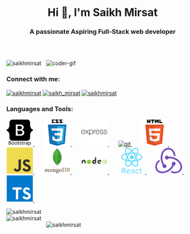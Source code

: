 

<!---
saikhmirsat/saikhmirsat is a ✨ special ✨ repository because its `README.md` (this file) appears on your GitHub profile.
You can click the Preview link to take a look at your changes.
--->




<h1 align="center">Hi 👋, I'm Saikh Mirsat</h1>
<h3 align="center">A passionate Aspiring Full-Stack web developer</h3>

<br/>
<br/>

<p><img width="400px" align="right" src="https://camo.githubusercontent.com/5ddf73ad3a205111cf8c686f687fc216c2946a75005718c8da5b837ad9de78c9/68747470733a2f2f7468756d62732e6766796361742e636f6d2f4576696c4e657874446576696c666973682d736d616c6c2e676966" alt="coder-gif" /></p>

<p align="left"> <img src="https://komarev.com/ghpvc/?username=saikhmirsat&label=Profile%20views&color=0e75b6&style=flat" alt="saikhmirsat" /> </p>


<h3 align="left">Connect with me:</h3>
<p align="left">
<a href="https://linkedin.com/in/saikhmirsat" target="blank"><img align="center" src="https://raw.githubusercontent.com/rahuldkjain/github-profile-readme-generator/master/src/images/icons/Social/linked-in-alt.svg" alt="saikhmirsat" height="30" width="40" /></a>
<a href="https://instagram.com/saikh_mirsat" target="blank"><img align="center" src="https://raw.githubusercontent.com/rahuldkjain/github-profile-readme-generator/master/src/images/icons/Social/instagram.svg" alt="saikh_mirsat" height="30" width="40" /></a>
<a href="https://www.youtube.com/c/saikhmirsat" target="blank"><img align="center" src="https://raw.githubusercontent.com/rahuldkjain/github-profile-readme-generator/master/src/images/icons/Social/youtube.svg" alt="saikhmirsat" height="30" width="40" /></a>
</p>


<h3 align="left">Languages and Tools:</h3>
<p align="left"> <a href="https://getbootstrap.com" target="_blank" rel="noreferrer"> <img
                        src="https://raw.githubusercontent.com/devicons/devicon/master/icons/bootstrap/bootstrap-plain-wordmark.svg"
                        alt="bootstrap" width="70" height="70" /> </a> &nbsp; &nbsp; &nbsp; <a
                href="https://www.w3schools.com/css/" target="_blank" rel="noreferrer"> <img
                        src="https://raw.githubusercontent.com/devicons/devicon/master/icons/css3/css3-original-wordmark.svg"
                        alt="css3" width="70" height="70" /> </a> &nbsp; &nbsp; &nbsp; <a href="https://expressjs.com"
                target="_blank" rel="noreferrer"> <img
                        src="https://raw.githubusercontent.com/devicons/devicon/master/icons/express/express-original-wordmark.svg"
                        alt="express" width="70" height="70" /> </a> &nbsp; &nbsp; &nbsp; <a href="https://git-scm.com/"
                target="_blank" rel="noreferrer"> <img src="https://www.vectorlogo.zone/logos/git-scm/git-scm-icon.svg"
                        alt="git" width="70" height="70" /> </a> &nbsp; &nbsp; &nbsp; <a href="https://www.w3.org/html/"
                target="_blank" rel="noreferrer"> <img
                        src="https://raw.githubusercontent.com/devicons/devicon/master/icons/html5/html5-original-wordmark.svg"
                        alt="html5" width="70" height="70" /> </a> &nbsp; &nbsp; &nbsp;
  <br/>
   <a href="https://developer.mozilla.org/en-US/docs/Web/JavaScript" target="_blank" rel="noreferrer"> <img
                        src="https://raw.githubusercontent.com/devicons/devicon/master/icons/javascript/javascript-original.svg"
                        alt="javascript" width="70" height="70" /> </a>  &nbsp;   &nbsp;   &nbsp; <a href="https://www.mongodb.com/"
                target="_blank" rel="noreferrer"> <img
                        src="https://raw.githubusercontent.com/devicons/devicon/master/icons/mongodb/mongodb-original-wordmark.svg"
                        alt="mongodb" width="70" height="70" /> </a>  &nbsp;   &nbsp;   &nbsp; <a href="https://nodejs.org" target="_blank"
                rel="noreferrer"> <img
                        src="https://raw.githubusercontent.com/devicons/devicon/master/icons/nodejs/nodejs-original-wordmark.svg"
                        alt="nodejs" width="70" height="70" /> </a>  &nbsp;   &nbsp;   &nbsp; <a href="https://reactjs.org/" target="_blank"
                rel="noreferrer"> <img
                        src="https://raw.githubusercontent.com/devicons/devicon/master/icons/react/react-original-wordmark.svg"
                        alt="react" width="70" height="70" /> </a>  &nbsp;   &nbsp;   &nbsp; <a href="https://redux.js.org" target="_blank"
                rel="noreferrer"> <img
                        src="https://raw.githubusercontent.com/devicons/devicon/master/icons/redux/redux-original.svg"
                        alt="redux" width="70" height="70" /> </a>  &nbsp;   &nbsp;   &nbsp; 
  <br/>
  <a href="https://www.typescriptlang.org/"
                target="_blank" rel="noreferrer"> <img
                        src="https://raw.githubusercontent.com/devicons/devicon/master/icons/typescript/typescript-original.svg"
                        alt="typescript" width="70" height="70" /> </a>  &nbsp;   &nbsp;   &nbsp; </p>


<p><img align="left" width="400px"  src="https://github-readme-stats.vercel.app/api/top-langs?username=saikhmirsat&show_icons=true&locale=en&layout=compact" alt="saikhmirsat" /></p>
<!-- <p><img width="450px" height="250px" align="right" src="https://camo.githubusercontent.com/cae12fddd9d6982901d82580bdf321d81fb299141098ca1c2d4891870827bf17/68747470733a2f2f6d69726f2e6d656469756d2e636f6d2f6d61782f313336302f302a37513379765349765f7430696f4a2d5a2e676966" alt="coder-gif" /></p> -->
<p>&nbsp;<img align="left" width="400px" src="https://github-readme-stats.vercel.app/api?username=saikhmirsat&show_icons=true&locale=en" alt="saikhmirsat" /></p>
<p><img align="right" width="400px" src="https://github-readme-streak-stats.herokuapp.com/?user=saikhmirsat&" alt="saikhmirsat" /></p>
<!-- <p><img width="450px" height="250px" align="right" src="https://media.tenor.com/2uyENRmiUt0AAAAC/coding.gif" alt="coder-gif" /></p> -->






